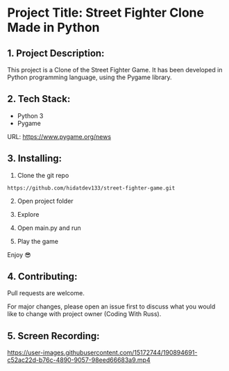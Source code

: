 # Project Title: Street Fighter Clone Made in Python

## 1. Project Description:


This project is a Clone of the Street Fighter Game. It has been developed in Python programming language, using the Pygame library.


## 2. Tech Stack:

- Python 3
- Pygame

URL: [https://www.pygame.org/news ](https://www.pygame.org/news)


## 3. Installing:

1. Clone the git repo

```
https://github.com/hidatdev133/street-fighter-game.git
```

2. Open project folder

3. Explore

4. Open main.py and run

5. Play the game

Enjoy 😎


## 4. Contributing:

Pull requests are welcome. 

For major changes, please open an issue first to discuss what you would like to change with project owner (Coding With Russ).


## 5. Screen Recording:

https://user-images.githubusercontent.com/15172744/190894691-c52ac22d-b76c-4890-9057-98eed66683a9.mp4






